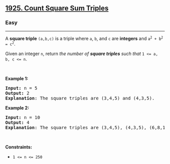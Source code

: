 <h2><a href="https://leetcode.com/problems/count-square-sum-triples/">1925. Count Square Sum Triples</a></h2><h3>Easy</h3><hr><div style="user-select: auto;"><p style="user-select: auto;">A <strong style="user-select: auto;">square triple</strong> <code style="user-select: auto;">(a,b,c)</code> is a triple where <code style="user-select: auto;">a</code>, <code style="user-select: auto;">b</code>, and <code style="user-select: auto;">c</code> are <strong style="user-select: auto;">integers</strong> and <code style="user-select: auto;">a<sup style="user-select: auto;">2</sup> + b<sup style="user-select: auto;">2</sup> = c<sup style="user-select: auto;">2</sup></code>.</p>

<p style="user-select: auto;">Given an integer <code style="user-select: auto;">n</code>, return <em style="user-select: auto;">the number of <strong style="user-select: auto;">square triples</strong> such that </em><code style="user-select: auto;">1 &lt;= a, b, c &lt;= n</code>.</p>

<p style="user-select: auto;">&nbsp;</p>
<p style="user-select: auto;"><strong class="example" style="user-select: auto;">Example 1:</strong></p>

<pre style="user-select: auto;"><strong style="user-select: auto;">Input:</strong> n = 5
<strong style="user-select: auto;">Output:</strong> 2
<strong style="user-select: auto;">Explanation</strong>: The square triples are (3,4,5) and (4,3,5).
</pre>

<p style="user-select: auto;"><strong class="example" style="user-select: auto;">Example 2:</strong></p>

<pre style="user-select: auto;"><strong style="user-select: auto;">Input:</strong> n = 10
<strong style="user-select: auto;">Output:</strong> 4
<strong style="user-select: auto;">Explanation</strong>: The square triples are (3,4,5), (4,3,5), (6,8,10), and (8,6,10).
</pre>

<p style="user-select: auto;">&nbsp;</p>
<p style="user-select: auto;"><strong style="user-select: auto;">Constraints:</strong></p>

<ul style="user-select: auto;">
	<li style="user-select: auto;"><code style="user-select: auto;">1 &lt;= n &lt;= 250</code></li>
</ul>
</div>